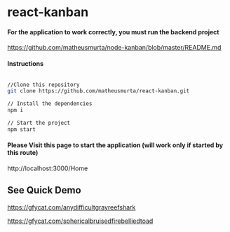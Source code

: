 # react-kanban 

#### For the application to work correctly, you must run the backend project 
https://github.com/matheusmurta/node-kanban/blob/master/README.md

#### Instructions

```sh

//Clone this repository
git clone https://github.com/matheusmurta/react-kanban.git

// Install the dependencies
npm i 

// Start the project
npm start 
```

#### Please Visit this page to start the application (will work only if started by this route)
http://localhost:3000/Home

## See Quick Demo

https://gfycat.com/anydifficultgrayreefshark

https://gfycat.com/sphericalbruisedfirebelliedtoad
